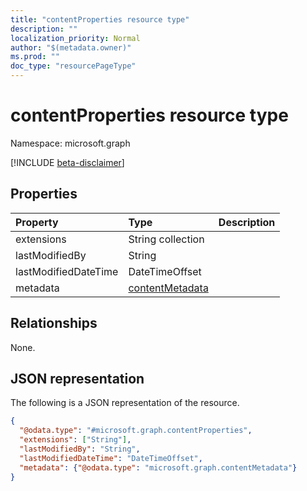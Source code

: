 ```yaml
---
title: "contentProperties resource type"
description: ""
localization_priority: Normal
author: "$(metadata.owner)"
ms.prod: ""
doc_type: "resourcePageType"
---
```


# contentProperties resource type

Namespace: microsoft.graph

[!INCLUDE [beta-disclaimer](../../includes/beta-disclaimer.md)]

## Properties

| Property             | Type                                               | Description |
| :------------------- | :------------------------------------------------- | :---------- |
| extensions           | String collection                                  |             |
| lastModifiedBy       | String                                             |             |
| lastModifiedDateTime | DateTimeOffset                                     |             |
| metadata             | [contentMetadata](../resources/contentmetadata.md) |             |

## Relationships

None.

## JSON representation

The following is a JSON representation of the resource.

<!-- {
  "blockType": "resource",
  "@odata.type": "microsoft.graph.contentProperties",
}
-->

```json
{
  "@odata.type": "#microsoft.graph.contentProperties",
  "extensions": ["String"],
  "lastModifiedBy": "String",
  "lastModifiedDateTime": "DateTimeOffset",
  "metadata": {"@odata.type": "microsoft.graph.contentMetadata"}
}
```
